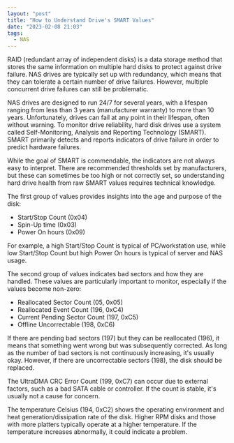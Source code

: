 ```yaml
---
layout: "post"
title: "How to Understand Drive's SMART Values"
date: "2023-02-08 21:03"
tags:
  - NAS
---
```


RAID (redundant array of independent disks) is a data storage method that stores the same information on multiple hard disks to protect against drive failure. NAS drives are typically set up with redundancy, which means that they can tolerate a certain number of drive failures. However, multiple concurrent drive failures can still be problematic.

NAS drives are designed to run 24/7 for several years, with a lifespan ranging from less than 3 years (manufacturer warranty) to more than 10 years. Unfortunately, drives can fail at any point in their lifespan, often without warning. To monitor drive reliability, hard disk drives use a system called Self-Monitoring, Analysis and Reporting Technology (SMART). SMART primarily detects and reports indicators of drive failure in order to predict hardware failures.

While the goal of SMART is commendable, the indicators are not always easy to interpret. There are recommended thresholds set by manufacturers, but these can sometimes be too high or not correctly set, so understanding hard drive health from raw SMART values requires technical knowledge.

The first group of values provides insights into the age and purpose of the disk:

* Start/Stop Count (0x04)
* Spin-Up time (0x03)
* Power On hours (0x09)

For example, a high Start/Stop Count is typical of PC/workstation use, while low Start/Stop Count but high Power On hours is typical of server and NAS usage.

The second group of values indicates bad sectors and how they are handled. These values are particularly important to monitor, especially if the values become non-zero:

* Reallocated Sector Count (05, 0x05)
* Reallocated Event Count (196, 0xC4)
* Current Pending Sector Count (197, 0xC5)
* Offline Uncorrectable (198, 0xC6)

If there are pending bad sectors (197) but they can be reallocated (196), it means that something went wrong but was subsequently corrected. As long as the number of bad sectors is not continuously increasing, it's usually okay. However, if there are uncorrectable sectors (198), the disk should be replaced.

The UltraDMA CRC Error Count (199, 0xC7) can occur due to external factors, such as a bad SATA cable or controller. If the count is stable, it's usually not a cause for concern.

The temperature Celsius (194, 0xC2) shows the operating environment and heat generation/dissipation rate of the disk. Higher RPM disks and those with more platters typically operate at a higher temperature. If the temperature increases abnormally, it could indicate a problem.
